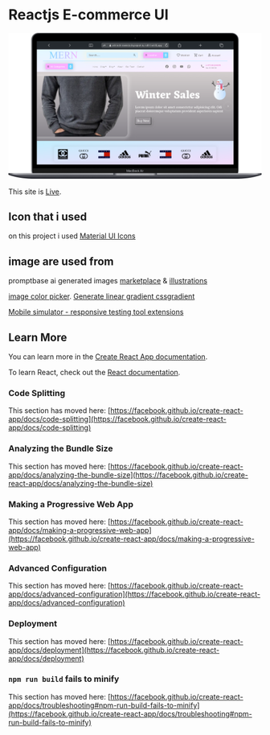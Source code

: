 # Reactjs E-commerce UI

![This is an image](./src/images/2laptop.png)

This site is [Live](https://vrit-tech-mern-project-by-tejkarki.netlify.app/).

## Icon that i used

on this project i used [Material UI Icons](https://mui.com/material-ui/material-icons)

## image are used from

promptbase ai generated images [marketplace](https://promptbase.com/marketplace?categories=clothes)
& [illustrations](https://icons8.com/illustrations)

[image color picker](https://imagecolorpicker.com/en).
[Generate linear gradient cssgradient](https://cssgradient.io/)


[Mobile simulator - responsive testing tool extensions](https://chrome.google.com/webstore/detail/mobile-simulator-responsi/ckejmhbmlajgoklhgbapkiccekfoccmk)

## Learn More

You can learn more in the [Create React App documentation](https://facebook.github.io/create-react-app/docs/getting-started).

To learn React, check out the [React documentation](https://reactjs.org/).

### Code Splitting

This section has moved here: [https://facebook.github.io/create-react-app/docs/code-splitting](https://facebook.github.io/create-react-app/docs/code-splitting)

### Analyzing the Bundle Size

This section has moved here: [https://facebook.github.io/create-react-app/docs/analyzing-the-bundle-size](https://facebook.github.io/create-react-app/docs/analyzing-the-bundle-size)

### Making a Progressive Web App

This section has moved here: [https://facebook.github.io/create-react-app/docs/making-a-progressive-web-app](https://facebook.github.io/create-react-app/docs/making-a-progressive-web-app)

### Advanced Configuration

This section has moved here: [https://facebook.github.io/create-react-app/docs/advanced-configuration](https://facebook.github.io/create-react-app/docs/advanced-configuration)

### Deployment

This section has moved here: [https://facebook.github.io/create-react-app/docs/deployment](https://facebook.github.io/create-react-app/docs/deployment)

### `npm run build` fails to minify

This section has moved here: [https://facebook.github.io/create-react-app/docs/troubleshooting#npm-run-build-fails-to-minify](https://facebook.github.io/create-react-app/docs/troubleshooting#npm-run-build-fails-to-minify)
